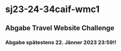 # sj23-24-34caif-wmc1

## Abgabe Travel Website Challenge

### Abgabe spätestens 22. Jänner 2023 23:59!!

